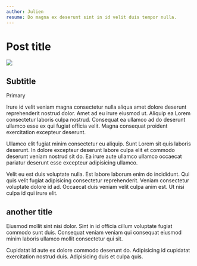```yaml
---
author: Julien
resume: Do magna ex deserunt sint in id velit duis tempor nulla.
---
```


# Post title

<img src="/first.jpg" class="img-fluid">

## Subtitle

<span class="badge rounded-pill text-bg-primary">Primary</span>

Irure id velit veniam magna consectetur nulla aliqua amet dolore deserunt reprehenderit nostrud dolor. Amet ad eu irure eiusmod ut. Aliquip ea Lorem consectetur laboris culpa nostrud. Consequat ea ullamco ad do deserunt ullamco esse ex qui fugiat officia velit. Magna consequat proident exercitation excepteur deserunt.

Ullamco elit fugiat minim consectetur eu aliquip. Sunt Lorem sit quis laboris deserunt. In dolore excepteur deserunt labore culpa elit et commodo deserunt veniam nostrud sit do. Ea irure aute ullamco ullamco occaecat pariatur deserunt esse excepteur adipisicing ullamco.

Velit eu est duis voluptate nulla. Est labore laborum enim do incididunt. Qui quis velit fugiat adipisicing consectetur reprehenderit. Veniam consectetur voluptate dolore id ad. Occaecat duis veniam velit culpa anim est. Ut nisi culpa id qui irure elit.

## another title

Eiusmod mollit sint nisi dolor. Sint in id officia cillum voluptate fugiat commodo sunt duis. Consequat veniam veniam qui consequat eiusmod minim laboris ullamco mollit consectetur qui sit.

Cupidatat id aute ex dolore commodo deserunt do. Adipisicing id cupidatat exercitation nostrud duis. Adipisicing duis et culpa quis.
